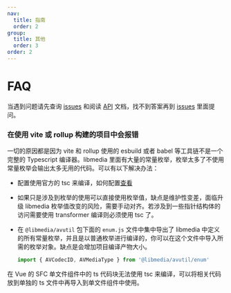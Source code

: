 ```yaml
---
nav:
  title: 指南
  order: 2
group:
  title: 其他
  order: 3
order: 2
---
```


# FAQ


当遇到问题请先查询 [issues](https://github.com/zhaohappy/libmedia/issues) 和阅读 [API](../api/index.md) 文档，找不到答案再到 
[issues](https://github.com/zhaohappy/libmedia/issues) 里面提问。

### 在使用 vite 或 rollup 构建的项目中会报错

一切的原因都是因为 vite 和 rollup 使用的 esbuild 或者 babel 等工具链不是一个完整的 Typescript 编译器。libmedia 里面有大量的常量枚举，枚举太多了不使用常量枚举会输出太多无用的代码。可以有以下解决办法：

- 配置使用官方的 tsc 来编译，如何配置[查看](./quick-start.md#编译配置)
- 如果只是涉及到枚举的使用可以直接使用枚举值，缺点是维护性变差，面临升级 libmedia 枚举值改变的风险，需要手动对齐。若涉及到一些指针结构体的访问需要使用 transformer 编译则必须使用 tsc 了。
- 在 ```@libmedia/avutil``` 包下面的 ```enum.js``` 文件中集中导出了 libmedia 中定义的所有常量枚举，并且是以普通枚举进行编译的，你可以在这个文件中导入所需的枚举对象。缺点是会增加项目编译产物大小。

  ```typescript
  import { AVCodecID, AVMediaType } from '@libmedia/avutil/enum'
  ```

在 Vue 的 SFC 单文件组件中的 ts 代码块无法使用 tsc 来编译，可以将相关代码放到单独的 ts 文件中再导入到单文件组件中使用。